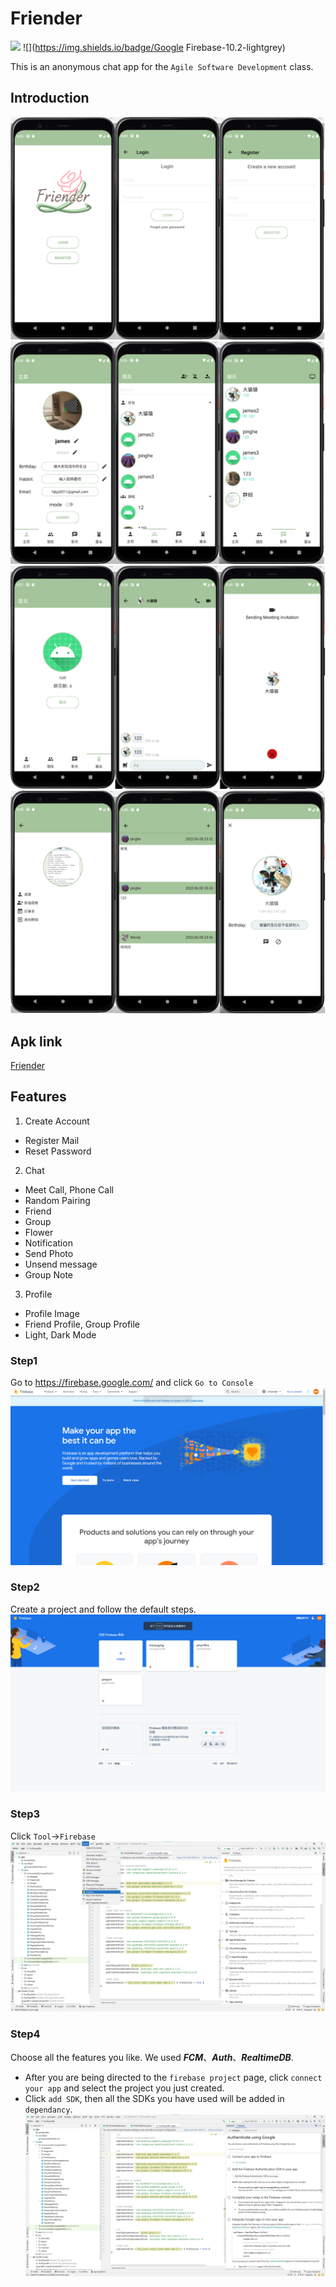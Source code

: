 # Friender

![](https://img.shields.io/badge/Java-10.2-9cf)
![](https://img.shields.io/badge/Google Firebase-10.2-lightgrey)

This is an anonymous chat app for the `Agile Software Development` class. 

## Introduction

![Imgur](https://github.com/a3828162/Friender/blob/main/picture/5.png)
![Imgur](https://github.com/a3828162/Friender/blob/main/picture/6.png)
![Imgur](https://github.com/a3828162/Friender/blob/main/picture/7.png)
![Imgur](https://github.com/a3828162/Friender/blob/main/picture/8.png)

## Apk link
<a href="https://drive.google.com/file/d/1soROmngn-LKTB6i8ZeDQUUv68UHyi931/view?usp=sharing">Friender</a>

## Features
1. Create Account
  * Register Mail
  * Reset Password

2. Chat
  * Meet Call, Phone Call
  * Random Pairing
  * Friend
  * Group
  * Flower
  * Notification
  * Send Photo
  * Unsend message
  * Group Note

3. Profile
  * Profile Image
  * Friend Profile, Group Profile
  * Light, Dark Mode

### Step1
Go to <a href="https://firebase.google.com/?">https://firebase.google.com/</a> and click `Go to Console`
![Imgur](https://github.com/a3828162/Friender/blob/main/picture/1.png)
### Step2
Create a project and follow the default steps. 
![Imgur](https://github.com/a3828162/Friender/blob/main/picture/2.png)
### Step3
Click `Tool`->`Firebase`
![Imgur](https://github.com/a3828162/Friender/blob/main/picture/3.png)
### Step4
Choose all the features you like. We used ***FCM***、***Auth***、***RealtimeDB***.
* After you are being directed to the `firebase project` page, click `connect your app` and select the project you just created. 
* Click `add SDK`, then all the SDKs you have used will be added in `dependancy`.
![Imgur](https://github.com/a3828162/Friender/blob/main/picture/4.png)
